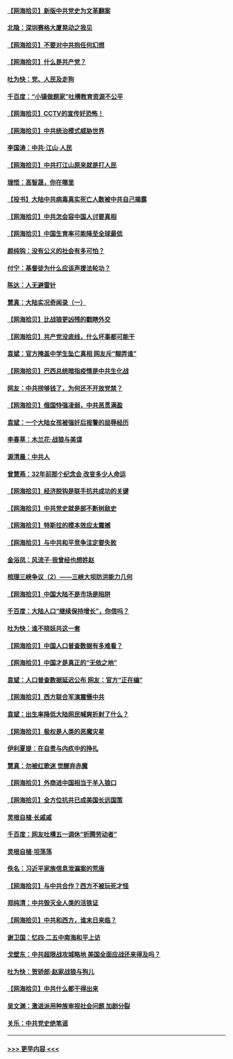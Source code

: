 #### [【网海拾贝】新版中共党史为文革翻案](../pages/nsc993/n12967526.md?t=05222002) 
#### [北隐：深圳赛格大厦晃动之我见](../pages/nsc993/n12967393.md?t=05222002) 
#### [【网海拾贝】不要对中共抱任何幻想](../pages/nsc993/n12965222.md?t=05222002) 
#### [【网海拾贝】什么是共产党？](../pages/nsc993/n12962781.md?t=05222002) 
#### [吐为快：党、人民及走狗](../pages/nsc993/n12962747.md?t=05222002) 
#### [千百度：“小镇做题家”吐槽教育资源不公平](../pages/nsc993/n12962705.md?t=05222002) 
#### [【网海拾贝】CCTV的宣传好恐怖！](../pages/nsc993/n12959984.md?t=05222002) 
#### [【网海拾贝】中共统治模式威胁世界](../pages/nsc993/n12957622.md?t=05222002) 
#### [李国涛：中共‧江山‧人民](../pages/nsc993/n12957502.md?t=05222002) 
#### [【网海拾贝】中共打江山原来就是打人民](../pages/nsc993/n12954345.md?t=05222002) 
#### [理悟：高智晟，你在哪里](../pages/nsc993/n12953115.md?t=05222002) 
#### [【投书】大陆中共病毒真实死亡人数被中共自己揭露](../pages/nsc993/n12953050.md?t=05222002) 
#### [【网海拾贝】中共怎会容中国人讨要真相](../pages/nsc993/n12952161.md?t=05222002) 
#### [【网海拾贝】中国生育率可能降至全球最低](../pages/nsc993/n12948793.md?t=05222002) 
#### [颜纯钩：没有公义的社会有多可怕？](../pages/nsc993/n12947626.md?t=05222002) 
#### [付宁：基督徒为什么应该声援法轮功？](../pages/nsc993/n12947233.md?t=05222002) 
#### [陈达：人无避雷针](../pages/nsc993/n12947098.md?t=05222002) 
#### [慧真：大陆实况奇闻录（一）](../pages/nsc993/n12945811.md?t=05222002) 
#### [【网海拾贝】比战狼更凶残的戳瞎外交](../pages/nsc993/n12945717.md?t=05222002) 
#### [【网海拾贝】共产党没底线，什么坏事都可能干](../pages/nsc993/n12942090.md?t=05222002) 
#### [袁斌：官方掩盖中学生坠亡真相 网友斥“糊弄谁”](../pages/nsc993/n12942029.md?t=05222002) 
#### [【网海拾贝】巴西总统暗指疫情是中共生化战](../pages/nsc993/n12938999.md?t=05222002) 
#### [网友：中共捞够钱了，为何还不开放党禁？](../pages/nsc993/n12938952.md?t=05222002) 
#### [【网海拾贝】俄国恃强凌弱，中共恶贯满盈](../pages/nsc993/n12936626.md?t=05222002) 
#### [袁斌：一个大陆女孩被强奸后报警的屈辱经历](../pages/nsc993/n12936547.md?t=05222002) 
#### [李春草：木兰花·战狼与美谍](../pages/nsc993/n12935995.md?t=05222002) 
#### [源清晨：中共人](../pages/nsc993/n12935589.md?t=05222002) 
#### [曾慧燕：32年前那个纪念会 改变多少人命运](../pages/nsc993/n12934233.md?t=05222002) 
#### [【网海拾贝】经济脱钩是联手抗共成功的关键](../pages/nsc993/n12934176.md?t=05222002) 
#### [【网海拾贝】中共党史就是部不断树敌史](../pages/nsc993/n12932844.md?t=05222002) 
#### [【网海拾贝】特斯拉的模本效应太震撼](../pages/nsc993/n12925626.md?t=05222002) 
#### [【网海拾贝】与中共和平竞争注定要失败](../pages/nsc993/n12923326.md?t=05222002) 
#### [金浴凤：风流子‧我曾经也想姓赵](../pages/nsc993/n12920911.md?t=05222002) 
#### [梳理三峡争议（2）——三峡大坝防洪能力几何](../pages/nsc993/n12920173.md?t=05222002) 
#### [【网海拾贝】中国大陆不是市场是陷阱](../pages/nsc993/n12920143.md?t=05222002) 
#### [千百度：大陆人口“继续保持增长”，你信吗？](../pages/nsc993/n12918946.md?t=05222002) 
#### [吐为快：谁不晓妖共这一套](../pages/nsc993/n12918941.md?t=05222002) 
#### [【网海拾贝】中国人口普查数据有多难看？](../pages/nsc993/n12917822.md?t=05222002) 
#### [【网海拾贝】中国才是真正的“无依之地”](../pages/nsc993/n12915845.md?t=05222002) 
#### [袁斌：人口普查数据延迟公布 网友：官方“正在编”](../pages/nsc993/n12915748.md?t=05222002) 
#### [【网海拾贝】西方联合军演震慑中共](../pages/nsc993/n12913466.md?t=05222002) 
#### [袁斌：出生率降低大陆网民喊爽折射了什么？](../pages/nsc993/n12913365.md?t=05222002) 
#### [【网海拾贝】极权是人类的恶魔灾星](../pages/nsc993/n12910697.md?t=05222002) 
#### [伊利夏提：在自责与内疚中的挣扎](../pages/nsc993/n12910493.md?t=05222002) 
#### [慧真：勿被红歌迷 觉醒弃赤魔](../pages/nsc993/n12910485.md?t=05222002) 
#### [【网海拾贝】外商进中国相当于羊入狼口](../pages/nsc993/n12908274.md?t=05222002) 
#### [【网海拾贝】全方位抗共已成美国长远国策](../pages/nsc993/n12906878.md?t=05222002) 
#### [灵根自植‧长戚戚](../pages/nsc993/n12905585.md?t=05222002) 
#### [千百度：网友吐槽五一调休“折腾劳动者”](../pages/nsc993/n12905934.md?t=05222002) 
#### [灵根自植‧坦荡荡](../pages/nsc993/n12905562.md?t=05222002) 
#### [佚名：习近平家族信息泄漏案的荒唐](../pages/nsc993/n12904705.md?t=05222002) 
#### [【网海拾贝】与中共合作？西方不被玩死才怪](../pages/nsc993/n12903873.md?t=05222002) 
#### [郑纯清：中共毁灭全人类的活铁证](../pages/nsc993/n12903785.md?t=05222002) 
#### [【网海拾贝】中共和西方，谁末日来临？](../pages/nsc993/n12903482.md?t=05222002) 
#### [谢卫国：忆四‧二五中南海和平上访](../pages/nsc993/n12902192.md?t=05222002) 
#### [戈壁东：中共超限战攻城略地 美国全面应战还来得及吗？](../pages/nsc993/n12902297.md?t=05222002) 
#### [吐为快：贺骄郎‧赵家战狼与狗儿](../pages/nsc993/n12902280.md?t=05222002) 
#### [【网海拾贝】中共什么都干得出来](../pages/nsc993/n12897500.md?t=05222002) 
#### [吴文渊：激进派用种族审视社会问题 加剧分裂](../pages/nsc993/n12893881.md?t=05222002) 
#### [关乐：中共党史绝笔谣](../pages/nsc993/n12897270.md?t=05222002) 

----
#### [ >>> 更早内容 <<< ](../indexes/nsc993-earlier.md)

